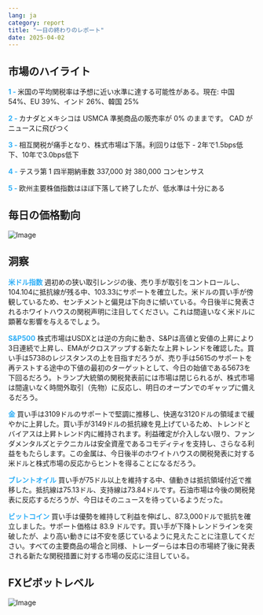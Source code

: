 ```yaml
---
lang: ja
category: report
title: "一日の終わりのレポート"
date: 2025-04-02
---
```



<h2>市場のハイライト</h2>
<strong style="color: #2caef7;">1 - </strong> 米国の平均関税率は予想に近い水準に達する可能性がある。現在: 中国 54%、EU 39%、インド 26%、韓国 25%

<strong style="color: #2caef7;">2 - </strong> カナダとメキシコは USMCA 準拠商品の販売率が 0% のままです。 CAD がニュースに飛びつく

<strong style="color: #2caef7;">3 - </strong> 相互関税が痛手となり、株式市場は下落。利回りは低下 - 2年で1.5bps低下、10年で3.0bps低下

<strong style="color: #2caef7;">4 - </strong> テスラ第 1 四半期納車数 337,000 対 380,000 コンセンサス

<strong style="color: #2caef7;">5 - </strong> 欧州主要株価指数はほぼ下落して終了したが、低水準は十分にある



<h2>毎日の価格動向</h2>
<img src="https://markleighedu.github.io/img/Apr-2025/02-Apr-2025/price.jpg" alt="Image"/>

<h2>洞察</h2>
<strong style="color: #2caef7;">米ドル指数</strong> 週初めの狭い取引レンジの後、売り手が取引をコントロールし、104.104に抵抗線が残る中、103.33にサポートを確立した。米ドルの買い手が傍観しているため、センチメントと偏見は下向きに傾いている。今日後半に発表されるホワイトハウスの関税声明に注目してください。これは間違いなく米ドルに顕著な影響を与えるでしょう。

<strong style="color: #2caef7;">S&P500</strong> 株式市場はUSDXとは逆の方向に動き、S&Pは高値と安値の上昇により3日連続で上昇し、EMAがクロスアップする新たな上昇トレンドを確認した。買い手は5738のレジスタンスの上を目指すだろうが、売り手は5615のサポートを再テストする途中の下値の最初のターゲットとして、今日の始値である5673を下回るだろう。トランプ大統領の関税発表前には市場は閉じられるが、株式市場は間違いなく時間外取引（先物）に反応し、明日のオープンでのギャップに備えるだろう。

<strong style="color: #2caef7;">金</strong> 買い手は3109ドルのサポートで堅調に推移し、快適な3120ドルの領域まで緩やかに上昇した。買い手が3149ドルの抵抗線を見上げているため、トレンドとバイアスは上昇トレンド内に維持されます。利益確定が介入しない限り、ファンダメンタルズとテクニカルは安全資産であるコモディティを支持し、さらなる利益をもたらします。この金属は、今日後半のホワイトハウスの関税発表に対する米ドルと株式市場の反応からヒントを得ることになるだろう。 

<strong style="color: #2caef7;">ブレントオイル</strong> 買い手が75ドル以上を維持する中、値動きは抵抗領域付近で推移した。抵抗線は75.13ドル、支持線は73.84ドルです。石油市場は今後の関税発表に反応するだろうが、今日はそのニュースを待っているようだった。 

<strong style="color: #2caef7;">ビットコイン</strong> 買い手は優勢を維持して利益を伸ばし、87.3,000ドルで抵抗を確立しました。サポート価格は 83.9 ドルです。買い手が下降トレンドラインを突破したが、より高い動きには不安を感じているように見えたことに注意してください。すべての主要商品の場合と同様、トレーダーらは本日の市場終了後に発表される新たな関税措置に対する市場の反応に注目している。 



<h2>FXピボットレベル</h2>
<img src="https://markleighedu.github.io/img/Apr-2025/02-Apr-2025/pivot.jpg" alt="Image"/>